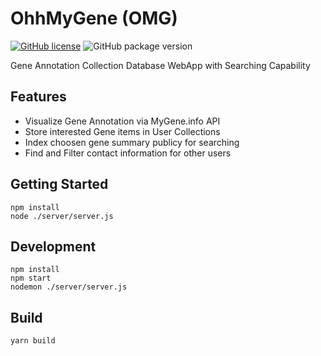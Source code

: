 # OhhMyGene (OMG)

[![GitHub license](https://img.shields.io/github/license/namespacestd0/oh-my-gene.svg)](https://github.com/namespacestd0/oh-my-gene/blob/master/LICENSE)
![GitHub package version](https://img.shields.io/github/package-json/v/badges/shields.svg)

Gene Annotation Collection Database WebApp with Searching Capability

## Features
 - Visualize Gene Annotation via MyGene.info API
 - Store interested Gene items in User Collections
 - Index choosen gene summary publicy for searching
 - Find and Filter contact information for other users
 
## Getting Started

    npm install
    node ./server/server.js
  
## Development

    npm install
    npm start
    nodemon ./server/server.js
  
## Build

    yarn build
